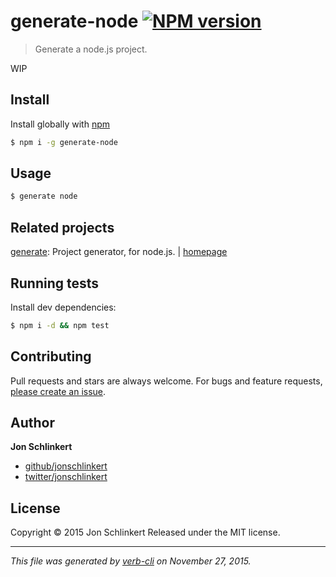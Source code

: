 # generate-node [![NPM version](https://badge.fury.io/js/generate-node.svg)](http://badge.fury.io/js/generate-node)

> Generate a node.js project.

WIP

## Install

Install globally with [npm](https://www.npmjs.com/)

```sh
$ npm i -g generate-node
```

## Usage

```js
$ generate node
```

## Related projects

[generate](https://www.npmjs.com/package/generate): Project generator, for node.js. | [homepage](https://github.com/generate/generate)

## Running tests

Install dev dependencies:

```sh
$ npm i -d && npm test
```

## Contributing

Pull requests and stars are always welcome. For bugs and feature requests, [please create an issue](https://github.com/jonschlinkert/generate-node/issues/new).

## Author

**Jon Schlinkert**

+ [github/jonschlinkert](https://github.com/jonschlinkert)
+ [twitter/jonschlinkert](http://twitter.com/jonschlinkert)

## License

Copyright © 2015 Jon Schlinkert
Released under the MIT license.

***

_This file was generated by [verb-cli](https://github.com/assemble/verb-cli) on November 27, 2015._